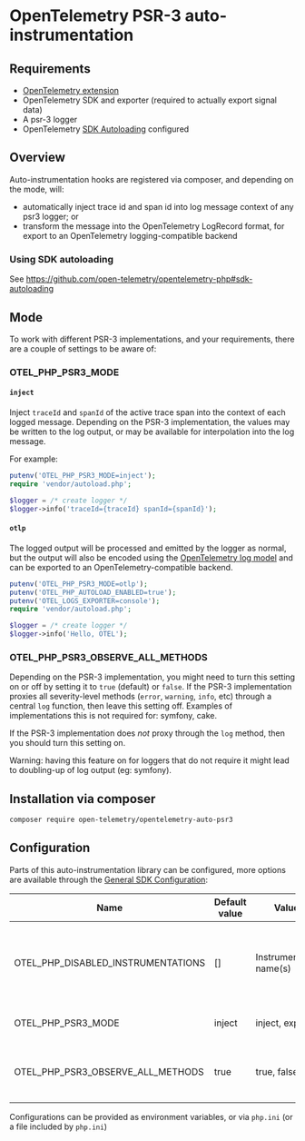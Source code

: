 # OpenTelemetry PSR-3 auto-instrumentation

## Requirements

- [OpenTelemetry extension](https://opentelemetry.io/docs/instrumentation/php/automatic/#installation)
- OpenTelemetry SDK and exporter (required to actually export signal data)
- A psr-3 logger
- OpenTelemetry [SDK Autoloading](https://github.com/open-telemetry/opentelemetry-php/blob/main/examples/autoload_sdk.php) configured

## Overview

Auto-instrumentation hooks are registered via composer, and depending on the mode, will:

* automatically inject trace id and span id into log message context of any psr3 logger; or
* transform the message into the OpenTelemetry LogRecord format, for export to an OpenTelemetry logging-compatible backend

### Using SDK autoloading

See https://github.com/open-telemetry/opentelemetry-php#sdk-autoloading

## Mode

To work with different PSR-3 implementations, and your requirements, there are a couple of settings to be aware of:

### OTEL_PHP_PSR3_MODE

#### `inject`
Inject `traceId` and `spanId` of the active trace span into the context of each logged message. Depending on the PSR-3 implementation,
the values may be written to the log output, or may be available for interpolation into the log message.

For example:

```php
putenv('OTEL_PHP_PSR3_MODE=inject');
require 'vendor/autoload.php';

$logger = /* create logger */
$logger->info('traceId={traceId} spanId={spanId}');
```

#### `otlp`
The logged output will be processed and emitted by the logger as normal, but the output will also be encoded using
the [OpenTelemetry log model](https://opentelemetry.io/docs/specs/otel/logs/data-model/) and can be
exported to an OpenTelemetry-compatible backend.

```php
putenv('OTEL_PHP_PSR3_MODE=otlp');
putenv('OTEL_PHP_AUTOLOAD_ENABLED=true');
putenv('OTEL_LOGS_EXPORTER=console');
require 'vendor/autoload.php';

$logger = /* create logger */
$logger->info('Hello, OTEL');
```

### OTEL_PHP_PSR3_OBSERVE_ALL_METHODS

Depending on the PSR-3 implementation, you might need to turn this setting on or off by setting it to `true` (default) or `false`.
If the PSR-3 implementation proxies all severity-level methods (`error`, `warning`, `info`, etc) through a central `log` function,
then leave this setting off.
Examples of implementations this is not required for: symfony, cake.

If the PSR-3 implementation does *not* proxy through the `log` method, then you should turn this setting on.

Warning: having this feature on for loggers that do not require it might lead to doubling-up of log output (eg: symfony).

## Installation via composer

```bash
composer require open-telemetry/opentelemetry-auto-psr3
```

## Configuration

Parts of this auto-instrumentation library can be configured, more options are available through the
[General SDK Configuration](https://github.com/open-telemetry/opentelemetry-specification/blob/main/specification/sdk-environment-variables.md#general-sdk-configuration):

| Name                               | Default value | Values                  | Example | Description                                                                     |
| ---------------------------------- |---------------| ----------------------- |---------|---------------------------------------------------------------------------------|
| OTEL_PHP_DISABLED_INSTRUMENTATIONS | []            | Instrumentation name(s) | psr3    | Disable one or more installed auto-instrumentations, names are comma seperated. |
| OTEL_PHP_PSR3_MODE                 | inject        | inject, export          | inject  | Change the behaviour of the package                                             |
| OTEL_PHP_PSR3_OBSERVE_ALL_METHODS  | true          | true, false             | false   | Whether to observe only `log` method, or all methods (`info`, `error`, etc)     |

Configurations can be provided as environment variables, or via `php.ini` (or a file included by `php.ini`)
